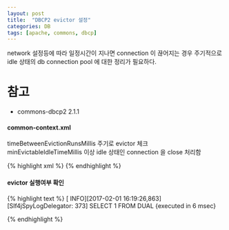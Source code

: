 ```yaml
---
layout: post
title:  "DBCP2 evictor 설정"
categories: DB
tags: [apache, commons, dbcp]
---
```

network 설정등에 따라 일정시간이 지나면 connection 이 끊어지는 경우 주기적으로 idle  상태의 db connection pool 에 대한 정리가 필요하다.

# 참고
* commons-dbcp2 2.1.1

####  common-context.xml
timeBetweenEvictionRunsMillis 주기로 evictor 체크
minEvictableIdleTimeMillis 이상 idle 상태인 connection 을 close 처리함

 {% highlight xml %}
<bean id="dataSource.main" class="org.apache.commons.dbcp2.BasicDataSource" destroy-method="close" >
	<property name="driverClassName" value="${jdbc.main.driver}" /> 
	<property name="url" value="${jdbc.main.url}" /> 
	<property name="username" value="${jdbc.main.username}" /> 
	<property name="password" value="${jdbc.main.password}" /> 
	<property name="maxTotal" value="5" />
	<property name="maxIdle" value="5" />
	<property name="maxWaitMillis" value="30000" />
	<property name="validationQuery" value="${jdbc.main.poolPingQuery}" />
	<property name="testOnBorrow" value="false" />
	<property name="timeBetweenEvictionRunsMillis" value="120000"/>
	<property name="minEvictableIdleTimeMillis" value="120000"/>
	<property name="testWhileIdle" value="true" />
	<property name="maxOpenPreparedStatements" value="5" />
	<property name="poolPreparedStatements" value="true" />
</bean> 
{% endhighlight %}
	
#### evictor 실행여부 확인 
{% highlight text %}
[ INFO][2017-02-01 16:19:26,863][Slf4jSpyLogDelegator: 373] SELECT 1 FROM DUAL
 {executed in 6 msec}

{% endhighlight %}
  
